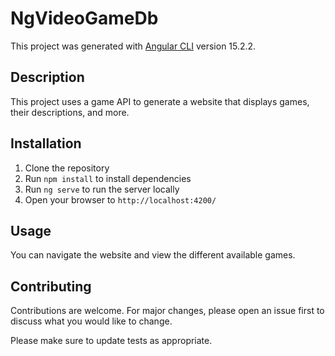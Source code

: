 # NgVideoGameDb

This project was generated with [Angular CLI](https://github.com/angular/angular-cli) version 15.2.2.

## Description

This project uses a game API to generate a website that displays games, their descriptions, and more.

## Installation

1. Clone the repository
2. Run `npm install` to install dependencies
3. Run `ng serve` to run the server locally
4. Open your browser to `http://localhost:4200/`

## Usage

You can navigate the website and view the different available games.

## Contributing

Contributions are welcome. For major changes, please open an issue first to discuss what you would like to change.

Please make sure to update tests as appropriate.
